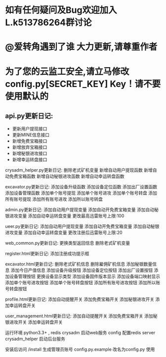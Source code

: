 ﻿# 如有任何疑问及Bug欢迎加入L.k513786264群讨论
# @爱转角遇到了谁 大力更新,请尊重作者
# 为了您的云监工安全,请立马修改config.py[SECRET_KEY] Key！请不要使用默认的
## api.py更新日记:     
- 更新用户提现接口     
- 更新MINE信息接口    
- 新增免费宝箱接口    
- 新增放弃宝箱接口    
- 新增秘银进攻接口    
- 新增幸运转盘接口    

crysadm_helper.py更新日记:
删除老式矿机变量
新增自动用户提现函数
新增自动免费宝箱函数
新增自动秘银进攻函数
新增自动幸运转盘函数

excavator.py更新日记:
添加设备升级函数
添加设备定位函数
添加出厂设置函数
添加设备管理函数
添加单个账号提现
添加单个账号进攻
添加单个账号转盘
添加所有账号提现
添加所有账号进攻
添加所以账号转盘

admin.py更新日记:
添加自动用户提现变量
添加自动开免费宝箱变量
添加自动秘银进攻变量
添加自动幸运转盘变量
更改最高迅雷账号上限:100

ueer.py更新日记:
添加自动用户提现变量
添加自动开免费宝箱变量
添加自动秘银进攻变量
添加自动幸运转盘变量
更改注册后迅雷账号上限:20

web_common.py更新日记:
更换类型返回信息
删除老式矿机变量

register.html更新日记:
添加注册成功提示框

excavator.html更新日记:
删除老式矿机信息
删除雇佣矿机信息
添加秘银数量信息
添加今日产值信息
添加设备升级按钮
添加设备定位按钮
添加出厂设置按钮
添加设备管理按钮
更换设备显示类型
添加设备固件版本显示
添加设备端口映射显示
添加单个账号进攻按钮
添加单个账号转盘按钮
添加所有账号进攻按钮
添加所以账号转盘按钮

profile.html更新日记:
添加自动提醒开关
添加免费宝箱开关
添加秘银进攻开关
添加幸运转盘开关

user_management.html更新日记:
添加自动提醒开关
添加免费宝箱开关
添加秘银进攻开关
添加幸运转盘开关

运行环境 python3.3+ , redis
crysadm 启动web服务
config 配置redis server
crysadm_helper 启动后台服务

安装后访问 /install 生成管理员账号
config.py.example 改名为config.py 使用
